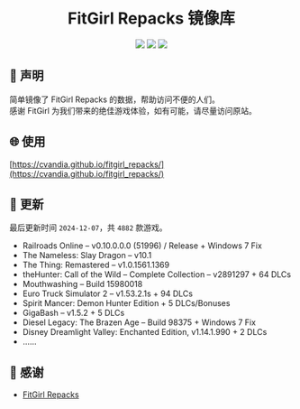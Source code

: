 ﻿<div align="center">

# FitGirl Repacks 镜像库

![](https://count.getloli.com/get/@fitgirl_repacks?theme=booru-lewd)
![](https://img.shields.io/badge/ci-passing-brightgreen.svg?logo=github) ![](https://img.shields.io/badge/license-MIT-brightgreen.svg)

</div>

## 📜 声明
简单镜像了 FitGirl Repacks 的数据，帮助访问不便的人们。  
感谢 FitGirl 为我们带来的绝佳游戏体验，如有可能，请尽量访问原站。

## 🌐 使用
[https://cvandia.github.io/fitgirl_repacks/](https://cvandia.github.io/fitgirl_repacks/)

## 🔄 更新
最后更新时间 `2024-12-07`，共 `4882` 款游戏。
- Railroads Online – v0.10.0.0.0 (51996) / Release + Windows 7 Fix
- The Nameless: Slay Dragon – v10.1
- The Thing: Remastered – v1.0.1561.1369
- theHunter: Call of the Wild – Complete Collection – v2891297 + 64 DLCs
- Mouthwashing – Build 15980018
- Euro Truck Simulator 2 – v1.53.2.1s + 94 DLCs
- Spirit Mancer: Demon Hunter Edition + 5 DLCs/Bonuses
- GigaBash – v1.5.2 + 5 DLCs
- Diesel Legacy: The Brazen Age – Build 98375 + Windows 7 Fix
- Disney Dreamlight Valley: Enchanted Edition, v1.14.1.990 + 2 DLCs
- ……

## 🙏 感谢
- [FitGirl Repacks](https://fitgirl-repacks.site/)